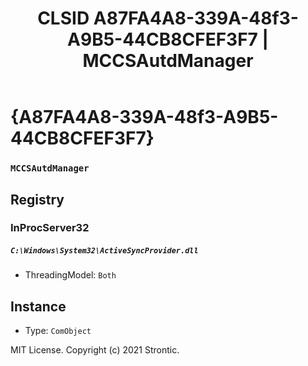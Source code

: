 ﻿---
title: "CLSID A87FA4A8-339A-48f3-A9B5-44CB8CFEF3F7 | MCCSAutdManager"
excerpt: What is COM-Object CLSID A87FA4A8-339A-48f3-A9B5-44CB8CFEF3F7?
---

# {A87FA4A8-339A-48f3-A9B5-44CB8CFEF3F7}

### `MCCSAutdManager`

## Registry


### InProcServer32

##### `C:\Windows\System32\ActiveSyncProvider.dll`
* ThreadingModel: `Both`

## Instance

* Type: `ComObject`

MIT License. Copyright (c) 2021 Strontic.


